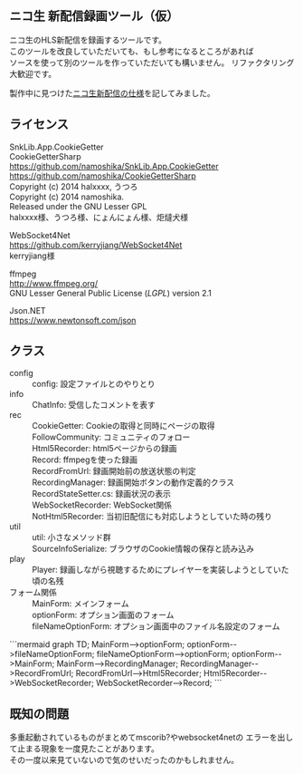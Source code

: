
## ニコ生 新配信録画ツール（仮）

ニコ生のHLS新配信を録画するツールです。  
このツールを改良していただいても、もし参考になるところがあれば  
ソースを使って別のツールを作っていただいても構いません。
リファクタリング大歓迎です。

製作中に見つけた[ニコ生新配信の仕様](siyou.md)を記してみました。

## ライセンス
SnkLib.App.CookieGetter  
CookieGetterSharp  
<https://github.com/namoshika/SnkLib.App.CookieGetter>  
<https://github.com/namoshika/CookieGetterSharp>  
Copyright (c) 2014 halxxxx, うつろ  
Copyright (c) 2014 namoshika.    
Released under the GNU Lesser GPL  
halxxxx様、うつろ様、にょんにょん様、炬燵犬様  

WebSocket4Net  
<https://github.com/kerryjiang/WebSocket4Net>  
kerryjiang様  

ffmpeg  
<http://www.ffmpeg.org/>  
GNU Lesser General Public License (_LGPL_) version 2.1  

Json.NET  
<https://www.newtonsoft.com/json>  

## クラス
<dl>
  <dt>config</dt>
  <dd>config: 設定ファイルとのやりとり</dd>
  <dt>info</dt>
  <dd>ChatInfo: 受信したコメントを表す</dd>
  <dt>rec</dt>
  <dd>CookieGetter: Cookieの取得と同時にページの取得</dd>
  <dd>FollowCommunity: コミュニティのフォロー</dd>
  <dd>Html5Recorder: html5ページからの録画</dd>
  <dd>Record: ffmpegを使った録画</dd>
  <dd>RecordFromUrl: 録画開始前の放送状態の判定</dd>
  <dd>RecordingManager: 録画開始ボタンの動作定義的クラス</dd>
  <dd>RecordStateSetter.cs: 録画状況の表示</dd>
  <dd>WebSocketRecorder: WebSocket関係</dd>
  <dd>NotHtml5Recorder: 当初旧配信にも対応しようとしていた時の残り</dd>
  <dt>util</dt>
  <dd>util: 小さなメソッド群</dd>
  <dd>SourceInfoSerialize: ブラウザのCookie情報の保存と読み込み</dd>
  <dt>play</dt>
  <dd>Player: 録画しながら視聴するためにプレイヤーを実装しようとしていた頃の名残</dd>
  <dt>フォーム関係</dt>
  <dd>MainForm: メインフォーム</dd>
  <dd>optionForm: オプション画面のフォーム</dd>
  <dd>fileNameOptionForm: オプション画面中のファイル名設定のフォーム</dd>
</dl>
```mermaid
graph TD;
 MainForm-->optionForm;
 optionForm-->fileNameOptionForm;
 fileNameOptionForm-->optionForm;
 optionForm-->MainForm;
 MainForm-->RecordingManager;
 RecordingManager-->RecordFromUrl;
 RecordFromUrl-->Html5Recorder;
 Html5Recorder-->WebSocketRecorder;
 WebSocketRecorder-->Record;
```

## 既知の問題
多重起動されているものがまとめてmscorib?やwebsocket4netの
エラーを出して止まる現象を一度見たことがあります。  
その一度以来見ていないので気のせいだったのかもしれません。












